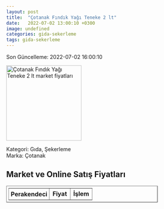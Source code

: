 ```yaml
---
layout: post
title:  "Çotanak Fındık Yağı Teneke 2 lt"
date:   2022-07-02 13:00:10 +0300
image: undefined
categories: gida-sekerleme
tags: gida-sekerleme
---
```


Son Güncelleme: 2022-07-02 16:00:10

<img src="undefined" width="200" alt="Çotanak Fındık Yağı Teneke 2 lt market fiyatları" />

Kategori: Gıda, Şekerleme
<br />
Marka: Çotanak

<h2>Market ve Online Satış Fiyatları</h2>

<table border="1" style="padding: 5px;width:80%;">
  <tr>
    <td style="padding: 5px;"><strong>Perakendeci</strong></td>
    <td><strong>Fiyat</strong></td>
    <td><strong>İşlem</strong></td>
  </tr>
  
</table>
